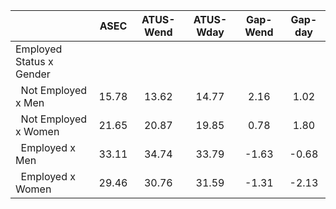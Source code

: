 
|                      |         ASEC |    ATUS-Wend |    ATUS-Wday |     Gap-Wend |      Gap-day |
| -------------------- | :----------: | :----------: | :----------: | :----------: | :----------: |
| Employed Status x Gender |              |              |              |              |              |
| &nbsp;&nbsp;Not Employed x Men |        15.78 |        13.62 |        14.77 |         2.16 |         1.02 |
| &nbsp;&nbsp;Not Employed x Women |        21.65 |        20.87 |        19.85 |         0.78 |         1.80 |
| &nbsp;&nbsp;Employed x Men |        33.11 |        34.74 |        33.79 |        -1.63 |        -0.68 |
| &nbsp;&nbsp;Employed x Women |        29.46 |        30.76 |        31.59 |        -1.31 |        -2.13 |

